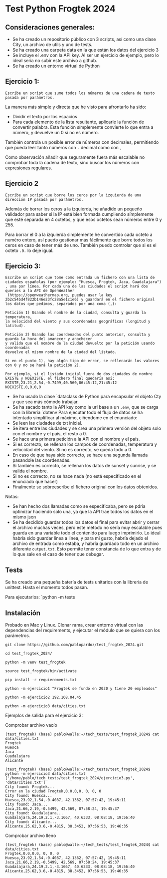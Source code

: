 # Test Python Frogtek 2024

## Consideraciones generales:
- Se ha creado un repositorio público con 3 scripts, así como una clase City, un archivo de utils y uno de tests.
- Se ha creado una carpeta data en la que están los datos del ejercicio 3
- Se incluye el .env con la API key. Al ser un ejercicio de ejemplo, pero lo ideal seria no subir este archivo a github.
- Se ha creado un entorno virtual de Python

## Ejercicio 1:
```
Escribe un script que sume todos los números de una cadena de texto pasada por parámetros.
```
La manera más simple y  directa que he visto para afrontarlo ha sido:
- Dividir el texto por los espacios
- Para cada elemento de la lista resultante, aplicarle la función de convertir palabra. Esta función símplemente convierte lo que entra a número, y devuelve un 0 si no es número.

También controla un posible error de números con decimales, permitiendo que pueda leer tanto números con `.` decimal como con `,`

Como observación añadir que seguramente fuera más escalable no comprobar toda la cadena de texto, sino buscar los números con expresiones regulares.


## Ejercicio 2
```
Escribe un script que borre los ceros por la izquierda de una dirección IP pasada por parámetros.
```
Además de borrar los ceros a la izquierda, he añadido un pequeño validador para saber si la IP está bien formada cumpliendo símplemente que esté separada en 4 octetos, y que esos octetos sean números entre 0 y 255.

Para borrar el 0 a la izquierda simplemente he convertido cada octeto a numéro entero, así puedo gestionar más fácilmente que borre todos los ceros en caso de tener más de uno.
También puedo controlar que si es el octeto `.0.` lo deje igual.


## Ejercicio 3:
```
Escribe un script que tome como entrada un fichero con una lista de ciudades españolas (por ejemplo: "Huesca, Frogtek, Jaca, Guadalajara")
, una por línea. Por cada una de las ciudades el script hará dos queries a la API de OpenWeather
 (https://openweathermap.org, puedes usar la key 2b2c54bd4f822b146e23fc28a5e1c1e6) y guardará en el fichero original los datos que pedimos, separados por una coma (,):

Petición 1) Usando el nombre de la ciudad, consulta y guarda la temperatura,
la velocidad del viento y sus coordenadas geográficas (longitud y latitud).

Petición 2) Usando las coordenadas del punto anterior, consulta y guarda la hora del amanecer y anochecer
y valida que el nombre de la ciudad devuelto por la petición usando coordenadas
devuelve el mismo nombre de la ciudad del listado.

Si en el punto 1), hay algún tipo de error, se rellenarán los valores con 0 y no se hará la petición 2).

Por ejemplo, si el listado inicial fuera de dos ciudades de nombre EXISTE y NOEXISTE, el fichero final quedaría así:
EXISTE,23.21,2.54,-0.7499,40.560,06:45:12,21:45:12
NOEXISTE,0,0,0,0
```

- Se ha usado la clase `dataclass de Python para encapsular el objeto Cty y que sea más cómodo trabajar.
- Se ha sacado tanto la API key como la url base a un `.env`, que se carga con la librería `dotenv
Para ejecutar todo el flujo de datos se ha intentado simplificar al máximo, ciñendome en el enunciado:
- Se leen las ciudades de txt inicial.
- Se itera entre las ciudades y se crea una primera versión del objeto solo con el nombre y el país, el resto a 0.
- Se hace una primera petición a la API con el nombre y el país.
- Si es correcto, se rellenan los campos de coordenadas, temperatura y velocidad del viento. Si no es correcto, se queda todo a 0.
- En caso de que haya sido correcto, se hace una segunda llamada pasandole las coordenadas.
- Si también es correcto, se rellenan los datos de sunset y sunrise, y se valida el nombre.
- Si no es correcto, no  se hace nada (no está especificado en el enunciado qué hacer)
- Finalmente se sobreescribe el fichero original con los datos obtenidos.

Notas:
- Se han hecho dos llamadas como se especificaba, pero se pdría optimizar haciendo solo una, ya que la API trae todos los datos en el mismo json
- Se ha decidido guardar todos los datos el final para evitar abrir y cerrar el archivo muchas veces, pero este método no sería muy escalable pues guarda en una variable todo el contenido para luego imprimirlo. Lo ideal habría sido guardar linea a linea, y para mi gusto, habría dejado el archivo de entrada como estaba, y habría guardado todo en un archivo diferente `output.txt`. Esto permite tener constancia de lo que entra y de lo que sale en el caso de tener que debugar.

## Tests
Se ha creado una pequeña batería de tests unitarios con la librería de unittest. Hasta el momento todos pasan.

Para ejecutarlos:
`python -m tests

## Instalación
Probado en Mac y Linux. Clonar rama, crear entorno virtual con las dependencias del requirements, y ejecutar el módulo que se quiera con los parámetros.


`git clone https://github.com/pablopardoz/test_frogtek_2024.git`

`cd test_frogtek_2024/`

`python -m venv test_frogtek`

`source test_frogtek/bin/activate`

`pip install -r requierements.txt `

`python -m ejercicio1 "Frogtek se fundó en 2020 y tiene 20 empleados"`

`python -m ejercicio2 192.168.04.45`

`python -m ejercicio3 data/cities.txt `

Ejemplos de salida para el ejercicio 3: 

Comprobar archivo vacío

```
(test_frogtek) (base) pablo@walle:~/tech_tests/test_frogtek_2024$ cat data/cities.txt 
Frogtek
Huesca
Jaca
Guadalajara
Alicante
```
```
(test_frogtek) (base) pablo@walle:~/tech_tests/test_frogtek_2024$ python -m ejercicio3 data/cities.txt 
['/home/pablo/tech_tests/test_frogtek_2024/ejercicio3.py', 'data/cities.txt']
City found: Frogtek...
Error en la ciudad Frogtek,0.0,0,0, 0, 0, 0
City found: Huesca...
Huesca,23.92,1.54,-0.4087, 42.1362, 07:57:42, 19:45:11
City found: Jaca...
Jaca,21.66,2.19,-0.5499, 42.569, 07:58:24, 19:45:37
City found: Guadalajara...
Guadalajara,24.19,2.1,-3.1667, 40.6333, 08:08:18, 19:56:40
City found: Alicante...
Alicante,25.62,3.6,-0.4815, 38.3452, 07:56:53, 19:46:35
```

Comprobar archivo lleno
```
(test_frogtek) (base) pablo@walle:~/tech_tests/test_frogtek_2024$ cat data/cities.txt 
Frogtek,0.0,0,0, 0, 0, 0
Huesca,23.92,1.54,-0.4087, 42.1362, 07:57:42, 19:45:11
Jaca,21.66,2.19,-0.5499, 42.569, 07:58:24, 19:45:37
Guadalajara,24.19,2.1,-3.1667, 40.6333, 08:08:18, 19:56:40
Alicante,25.62,3.6,-0.4815, 38.3452, 07:56:53, 19:46:35

```
